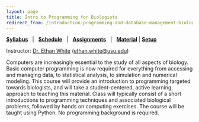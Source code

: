 ```yaml
---
layout: page
title: Intro to Programming for Biologists
redirect_from: /introduction-programming-and-database-management-biologists/
---
```


**[Syllabus](/syllabus/programming-syllabus)**   |  
**[Schedule](/syllabus/programming-schedule)**   |  
**[Assignments](/assignments)**   |  
**[Material](/material/programming-material)**   |
**[Setup](/computer-setup)**

Instructor: [Dr. Ethan White](whitelab.weecology.org)
(ethan.white@usu.edu)

Computers are increasingly essential to the study of all aspects
of biology. Basic computer programming is now required for everything from
accessing and managing data, to statistical analysis, to simulation and
numerical modeling. This course will provide an introduction to programming
targeted towards biologists, and will take a student-centered, active learning,
approach to teaching this material. Class will typically consist of a short
introductions to programming techniques and associated biological problems,
followed by hands on computing exercises. The course will be taught using
Python. No programming background is required.
